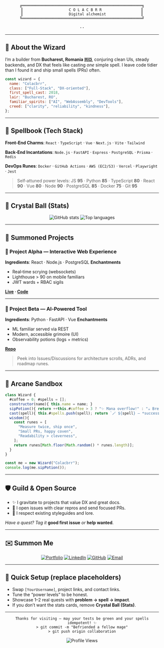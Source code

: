 <div align="center">

```ascii
╔═══════════════════════════════════════════════════════╗
║                     C O L A C B R R                  ║
║                     Digital alchemist                ║
╚═══════════════════════════════════════════════════════╝
```

**·  ·**

</div>

---

## 🧙 About the Wizard

I’m a builder from **Bucharest, Romania 🇷🇴**, conjuring clean UIs, steady backends, and DX that feels like casting *one* simple spell. I leave code tidier than I found it and ship small spells (PRs) often.

```javascript
const wizard = {
  name: "Colacbrr",
  class: ["Full‑Stack", "DX‑oriented"],
  first_spell_cast: 2018,
  lair: "Bucharest, RO",
  familiar_spirits: ["AI", "WebAssembly", "DevTools"],
  creed: ["clarity", "reliability", "kindness"],
};
```

---

## 📜 Spellbook (Tech Stack)

**Front‑End Charms**: `React` · `TypeScript` · `Vue` · `Next.js` · `Vite` · `Tailwind`

**Back‑End Incantations**: `Node.js` · `FastAPI` · `Express` · `PostgreSQL` · `Prisma` · `Redis`

**DevOps Runes**: `Docker` · `GitHub Actions` · `AWS (EC2/S3)` · `Vercel` · `Playwright` · `Jest`

> Self‑attuned power levels: JS **95** · Python **85** · TypeScript **80** · React **90** · Vue **80** · Node **90** · PostgreSQL **85** · Docker **75** · Git **95**

---

## 🔮 Crystal Ball (Stats)

<div align="center">

<img src="https://github-readme-stats.vercel.app/api?username=[YourUsername]&show_icons=true&theme=tokyonight&hide_border=true" alt="GitHub stats" />

<img src="https://github-readme-stats.vercel.app/api/top-langs/?username=[YourUsername]&layout=compact&theme=tokyonight&hide_border=true" alt="Top languages" />

</div>

---

## 🧪 Summoned Projects

### 🎯 Project Alpha — Interactive Web Experience

**Ingredients**: React · Node.js · PostgreSQL
**Enchantments**

* Real‑time scrying (websockets)
* Lighthouse > 90 on mobile familiars
* JWT wards + RBAC sigils

**[Live](https://your-project.com) · [Code](https://github.com/you/project)**

---

### 🌟 Project Beta — AI‑Powered Tool

**Ingredients**: Python · FastAPI · Vue
**Enchantments**

* ML familiar served via REST
* Modern, accessible grimoire (UI)
* Observability potions (logs + metrics)

**[Repo](https://github.com/you/project2)**

> Peek into Issues/Discussions for architecture scrolls, ADRs, and roadmap runes.

---

## 🧰 Arcane Sandbox

```javascript
class Wizard {
  #coffee = 0; #spells = [];
  constructor(name){ this.name = name; }
  sipPotion(){ return ++this.#coffee > 3 ? "✨ Mana overflow!" : "☕ Brewing..."; }
  cast(spell){ this.#spells.push(spell); return `🪄 ${spell} — *successfully cast!*`; }
  wisdom(){
    const runes = [
      "Measure twice, ship once",
      "Small PRs, happy coven",
      "Readability > cleverness",
    ];
    return runes[Math.floor(Math.random() * runes.length)];
  }
}

const me = new Wizard("Colacbrr");
console.log(me.sipPotion());
```

---

## 🛡️ Guild & Open Source

* ✨ I gravitate to projects that value DX and great docs.
* 🧩 I open issues with clear repros and send focused PRs.
* 🧭 I respect existing styleguides and lore.

*Have a quest? Tag it* **good first issue** *or* **help wanted**.

---

## ✉️ Summon Me

<div align="center">

[![Portfolio](https://img.shields.io/badge/Portfolio-4A90E2?style=for-the-badge\&logo=firefox\&logoColor=white)](https://your-portfolio.com)
[![LinkedIn](https://img.shields.io/badge/LinkedIn-0A66C2?style=for-the-badge\&logo=linkedin\&logoColor=white)](https://linkedin.com/in/your-profile)
[![GitHub](https://img.shields.io/badge/GitHub-181717?style=for-the-badge\&logo=github\&logoColor=white)](https://github.com/yourusername)
[![Email](https://img.shields.io/badge/Email-EA4335?style=for-the-badge\&logo=gmail\&logoColor=white)](mailto:your.email@example.com)

</div>

---

## 🧹 Quick Setup (replace placeholders)

* Swap `[YourUsername]`, project links, and contact links.
* Tune the “power levels” to be honest.
* Showcase 1–2 real quests with **problem → spell → impact**.
* If you don’t want the stats cards, remove **Crystal Ball (Stats)**.

---

<div align="center">

```ascii
Thanks for visiting — may your tests be green and your spells idempotent! ✨
> git commit -m "Befriended a fellow mage"
> git push origin collaboration
```

![Profile Views](https://komarev.com/ghpvc/?username=\[YourUsername]\&color=4A90E2\&style=flat-square)

</div>
